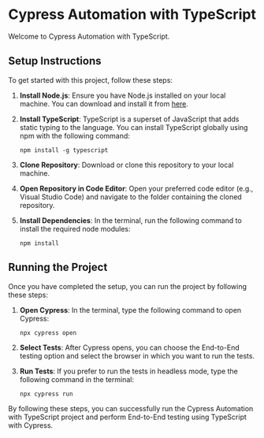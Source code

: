 # Cypress Automation with TypeScript

Welcome to Cypress Automation with TypeScript.

## Setup Instructions

To get started with this project, follow these steps:

1. **Install Node.js**: Ensure you have Node.js installed on your local machine. You can download and install it from [here](https://nodejs.org/).

2. **Install TypeScript**: TypeScript is a superset of JavaScript that adds static typing to the language. You can install TypeScript globally using npm with the following command:
   ```
   npm install -g typescript
   ```

3. **Clone Repository**: Download or clone this repository to your local machine.

4. **Open Repository in Code Editor**: Open your preferred code editor (e.g., Visual Studio Code) and navigate to the folder containing the cloned repository.

5. **Install Dependencies**: In the terminal, run the following command to install the required node modules:
   ```
   npm install
   ```

## Running the Project

Once you have completed the setup, you can run the project by following these steps:

1. **Open Cypress**: In the terminal, type the following command to open Cypress:
   ```
   npx cypress open
   ```

2. **Select Tests**: After Cypress opens, you can choose the End-to-End testing option and select the browser in which you want to run the tests.

3. **Run Tests**: If you prefer to run the tests in headless mode, type the following command in the terminal:
   ```
   npx cypress run
   ```

By following these steps, you can successfully run the Cypress Automation with TypeScript project and perform End-to-End testing using TypeScript with Cypress.